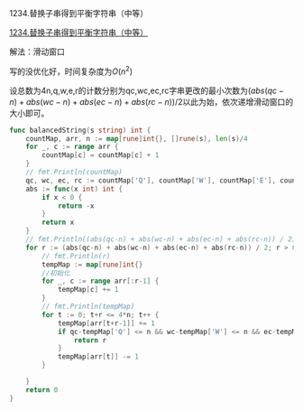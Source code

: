 1234.替换子串得到平衡字符串（中等）

[1234.替换子串得到平衡字符串（中等）](https://leetcode.cn/problems/replace-the-substring-for-balanced-string/)



解法：滑动窗口

写的没优化好，时间复杂度为$O(n^2)$

设总数为4n,q,w,e,r的计数分别为qc,wc,ec,rc字串更改的最小次数为$(abs(qc-n)+abs(wc-n)+abs(ec-n)+abs(rc-n))/2$以此为始，依次递增滑动窗口的大小即可。



```go
func balancedString(s string) int {
	countMap, arr, n := map[rune]int{}, []rune(s), len(s)/4
	for _, c := range arr {
		countMap[c] = countMap[c] + 1
	}
	// fmt.Println(countMap)
	qc, wc, ec, rc := countMap['Q'], countMap['W'], countMap['E'], countMap['R']
	abs := func(x int) int {
		if x < 0 {
			return -x
		}
		return x
	}
	// fmt.Println((abs(qc-n) + abs(wc-n) + abs(ec-n) + abs(rc-n)) / 2)
	for r := (abs(qc-n) + abs(wc-n) + abs(ec-n) + abs(rc-n)) / 2; r > 0; r++ {
		// fmt.Println(r)
		tempMap := map[rune]int{}
		//初始化
		for _, c := range arr[:r-1] {
			tempMap[c] += 1
		}
		// fmt.Println(tempMap)
		for t := 0; t+r <= 4*n; t++ {
			tempMap[arr[t+r-1]] += 1
			if qc-tempMap['Q'] <= n && wc-tempMap['W'] <= n && ec-tempMap['E'] <= n && rc-tempMap['R'] <= n {
				return r
			}
			tempMap[arr[t]] -= 1
		}

	}
	return 0
}
```


